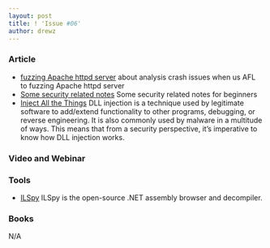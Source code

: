 ```yaml
---
layout: post
title: ! 'Issue #06'
author: drewz
---
```



### Article
- [fuzzing Apache httpd server](https://animal0day.blogspot.co.uk/2017/07/from-fuzzing-apache-httpd-server-to-cve.html) about analysis crash issues when us AFL to fuzzing Apache httpd server
- [Some security related notes](https://github.com/jaybosamiya/security-notes) Some security related notes for beginners
- [Inject All the Things](http://blog.deniable.org/blog/2017/07/16/inject-all-the-things/) DLL injection is a technique used by legitimate software to add/extend functionality to other programs, debugging, or reverse engineering. It is also commonly used by malware in a multitude of ways. This means that from a security perspective, it’s imperative to know how DLL injection works.

### Video and Webinar



### Tools
- [ILSpy](https://github.com/icsharpcode/ILSpy) ILSpy is the open-source .NET assembly browser and decompiler.


### Books
N/A

